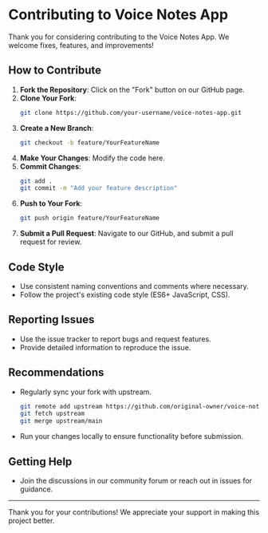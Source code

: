 # Contributing to Voice Notes App

Thank you for considering contributing to the Voice Notes App. We welcome fixes, features, and improvements!

## How to Contribute

1. **Fork the Repository**: Click on the "Fork" button on our GitHub page.
2. **Clone Your Fork**:
   ```bash
   git clone https://github.com/your-username/voice-notes-app.git
   ```
3. **Create a New Branch**:
   ```bash
   git checkout -b feature/YourFeatureName
   ```
4. **Make Your Changes**: Modify the code here.
5. **Commit Changes**:
   ```bash
   git add .
   git commit -m "Add your feature description"
   ```
6. **Push to Your Fork**:
   ```bash
   git push origin feature/YourFeatureName
   ```
7. **Submit a Pull Request**: Navigate to our GitHub, and submit a pull request for review.

## Code Style

- Use consistent naming conventions and comments where necessary.
- Follow the project's existing code style (ES6+ JavaScript, CSS).

## Reporting Issues

- Use the issue tracker to report bugs and request features.
- Provide detailed information to reproduce the issue.

## Recommendations

- Regularly sync your fork with upstream.
  ```bash
  git remote add upstream https://github.com/original-owner/voice-notes-app.git
  git fetch upstream
  git merge upstream/main
  ```

- Run your changes locally to ensure functionality before submission.

## Getting Help

- Join the discussions in our community forum or reach out in issues for guidance.

---

Thank you for your contributions! We appreciate your support in making this project better.
